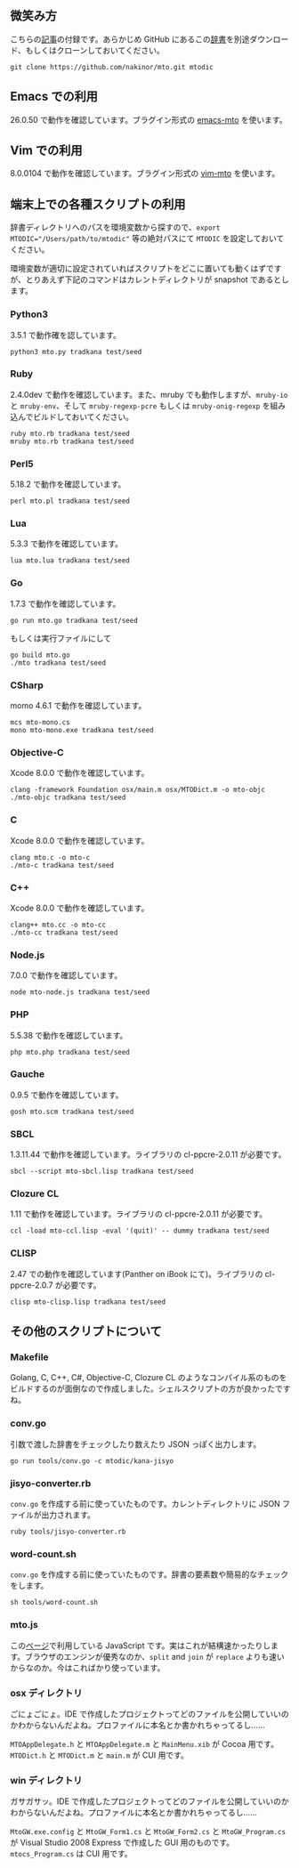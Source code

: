 ## 微笑み方
こちらの[記事](http://sci.hateblo.jp/entry/Benchmarking2)の付録です。あらかじめ GitHub にあるこの[辞書](https://github.com/nakinor/mto)を別途ダウンロード、もしくはクローンしておいてください。

    git clone https://github.com/nakinor/mto.git mtodic

## Emacs での利用
26.0.50 で動作を確認しています。ブラグイン形式の [emacs-mto](http://github.com/nakinor/emacs-mto) を使います。

## Vim での利用
8.0.0104 で動作を確認しています。ブラグイン形式の [vim-mto](http://github.com/nakinor/vim-mto) を使います。

## 端末上での各種スクリプトの利用
辞書ディレクトリへのパスを環境変数から探すので、`export MTODIC="/Users/path/to/mtodic"` 等の絶対パスにて `MTODIC` を設定しておいてください。

環境変数が適切に設定されていればスクリプトをどこに置いても動くはずですが、とりあえず下記のコマンドはカレントディレクトリが snapshot であるとします。

### Python3
3.5.1 で動作確を認しています。

    python3 mto.py tradkana test/seed

### Ruby
2.4.0dev で動作を確認しています。また、mruby でも動作しますが、`mruby-io` と `mruby-env`、そして `mruby-regexp-pcre` もしくは `mruby-onig-regexp` を組み込んでビルドしておいてください。

    ruby mto.rb tradkana test/seed
    mruby mto.rb tradkana test/seed

### Perl5
5.18.2 で動作を確認しています。

    perl mto.pl tradkana test/seed

### Lua
5.3.3 で動作を確認しています。

    lua mto.lua tradkana test/seed

### Go
1.7.3 で動作を確認しています。

    go run mto.go tradkana test/seed

もしくは実行ファイルにして

    go build mto.go
    ./mto tradkana test/seed

### CSharp
momo 4.6.1 で動作を確認しています。

    mcs mto-mono.cs
    mono mto-mono.exe tradkana test/seed

### Objective-C
Xcode 8.0.0 で動作を確認しています。

    clang -framework Foundation osx/main.m osx/MTODict.m -o mto-objc
    ./mto-objc tradkana test/seed

### C
Xcode 8.0.0 で動作を確認しています。

    clang mto.c -o mto-c
    ./mto-c tradkana test/seed

### C++
Xcode 8.0.0 で動作を確認しています。

    clang++ mto.cc -o mto-cc
    ./mto-cc tradkana test/seed

### Node.js
7.0.0 で動作を確認しています。

    node mto-node.js tradkana test/seed

### PHP
5.5.38 で動作を確認しています。

    php mto.php tradkana test/seed

### Gauche
0.9.5 で動作を確認しています。

    gosh mto.scm tradkana test/seed

### SBCL
1.3.11.44 で動作を確認しています。ライブラリの cl-ppcre-2.0.11 が必要です。

    sbcl --script mto-sbcl.lisp tradkana test/seed

### Clozure CL
1.11 で動作を確認しています。ライブラリの cl-ppcre-2.0.11 が必要です。

    ccl -load mto-ccl.lisp -eval '(quit)' -- dummy tradkana test/seed

### CLISP
2.47 での動作を確認しています(Panther on iBook にて)。ライブラリの cl-ppcre-2.0.7 が必要です。

    clisp mto-clisp.lisp tradkana test/seed

## その他のスクリプトについて
### Makefile
Golang, C, C++, C#, Objective-C, Clozure CL のようなコンパイル系のものをビルドするのが面倒なので作成しました。シェルスクリプトの方が良かったですね。

### conv.go
引数で渡した辞書をチェックしたり数えたり JSON っぽく出力します。

    go run tools/conv.go -c mtodic/kana-jisyo

### jisyo-converter.rb
`conv.go` を作成する前に使っていたものです。カレントディレクトリに JSON ファイルが出力されます。

    ruby tools/jisyo-converter.rb

### word-count.sh
`conv.go` を作成する前に使っていたものです。辞書の要素数や簡易的なチェックをします。

    sh tools/word-count.sh

### mto.js
この[ページ](http://nakinor.github.io/mto/)で利用している JavaScript です。実はこれが結構速かったりします。ブラウザのエンジンが優秀なのか、`split` and `join` が `replace` よりも速いからなのか。今はこればかり使っています。

### osx ディレクトリ
ごにょごにょ。IDE で作成したプロジェクトってどのファイルを公開していいのかわからないんだよね。プロファイルに本名とか書かれちゃってるし……

`MTOAppDelegate.h` と `MTOAppDelegate.m` と `MainMenu.xib` が Cocoa 用です。`MTODict.h` と `MTODict.m` と `main.m` が CUI 用です。

### win ディレクトリ
ガサガサッ。IDE で作成したプロジェクトってどのファイルを公開していいのかわからないんだよね。プロファイルに本名とか書かれちゃってるし……

`MtoGW.exe.config` と `MtoGW_Form1.cs` と `MtoGW_Form2.cs` と `MtoGW_Program.cs` が Visual Studio 2008 Express で作成した GUI 用のものです。`mtocs_Program.cs` は CUI 用です。
